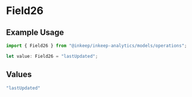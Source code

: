 # Field26

## Example Usage

```typescript
import { Field26 } from "@inkeep/inkeep-analytics/models/operations";

let value: Field26 = "lastUpdated";
```

## Values

```typescript
"lastUpdated"
```